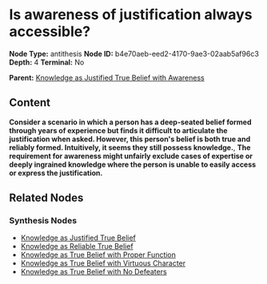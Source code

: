 # Is awareness of justification always accessible?

**Node Type:** antithesis
**Node ID:** b4e70aeb-eed2-4170-9ae3-02aab5af96c3
**Depth:** 4
**Terminal:** No

**Parent:** [Knowledge as Justified True Belief with Awareness](knowledge-as-justified-true-belief-with-awareness-synthesis-53860cdd-565a-43c0-aa48-5cb5bfb1fef3.md)

## Content

**Consider a scenario in which a person has a deep-seated belief formed through years of experience but finds it difficult to articulate the justification when asked. However, this person's belief is both true and reliably formed. Intuitively, it seems they still possess knowledge.**, **The requirement for awareness might unfairly exclude cases of expertise or deeply ingrained knowledge where the person is unable to easily access or express the justification.**

## Related Nodes

### Synthesis Nodes

- [Knowledge as Justified True Belief](knowledge-as-justified-true-belief-synthesis-2453de18-1a60-4884-9553-b1a1d0241416.md)
- [Knowledge as Reliable True Belief](knowledge-as-reliable-true-belief-synthesis-18515df0-0b1a-429d-ab81-2dabe3b1fb1f.md)
- [Knowledge as True Belief with Proper Function](knowledge-as-true-belief-with-proper-function-synthesis-3fba06f0-8a8f-4315-9c4e-65443898a7da.md)
- [Knowledge as True Belief with Virtuous Character](knowledge-as-true-belief-with-virtuous-character-synthesis-f76c6492-9d6b-4971-a86e-5e78786b0766.md)
- [Knowledge as True Belief with No Defeaters](knowledge-as-true-belief-with-no-defeaters-synthesis-4cb1165e-3981-4b53-b766-45e44f864de0.md)
